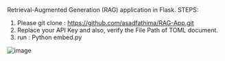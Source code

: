 Retrieval-Augmented Generation (RAG) application in Flask.
STEPS:

1. Please git clone : https://github.com/asadfathima/RAG-App.git
2. Replace your API Key and also, verify the File Path of TOML document.
3. run : Python embed.py

![image](https://github.com/asadfathima/RAG-App/assets/26001834/0710bb7a-aeaa-4de4-bb1d-b25a07e76e33)
